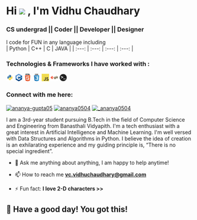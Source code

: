 <h1 align="left">Hi <img src="https://github.com/TheDudeThatCode/TheDudeThatCode/blob/master/Assets/Hi.gif" width="26px"> , I'm Vidhu Chaudhary </h1>

<h3 align="left">CS undergrad || Coder || Developer || Designer</h3>

I code for FUN in any language including   
| Python | C++ | C | JAVA |
 | :---: | :---: | :---: | :---: | 
 

### Technologies & Frameworks I have worked with : 

<code><img height="20" src="https://raw.githubusercontent.com/github/explore/80688e429a7d4ef2fca1e82350fe8e3517d3494d/topics/python/python.png"></code>
<code><img height="20" src="https://raw.githubusercontent.com/github/explore/80688e429a7d4ef2fca1e82350fe8e3517d3494d/topics/cpp/cpp.png"></code>
<code><img height="20" src="https://raw.githubusercontent.com/github/explore/80688e429a7d4ef2fca1e82350fe8e3517d3494d/topics/html/html.png"></code>
<code><img height="20" src="https://raw.githubusercontent.com/github/explore/5c058a388828bb5fde0bcafd4bc867b5bb3f26f3/topics/css/css.png"></code>
<code><img height="20" src="https://raw.githubusercontent.com/github/explore/80688e429a7d4ef2fca1e82350fe8e3517d3494d/topics/javascript/javascript.png"></code>
<code><img height="20" src="https://raw.githubusercontent.com/github/explore/80688e429a7d4ef2fca1e82350fe8e3517d3494d/topics/git/git.png"></code>
<code><img height="20" src="https://raw.githubusercontent.com/github/explore/80688e429a7d4ef2fca1e82350fe8e3517d3494d/topics/terminal/terminal.png"></code>


### Connect with me here:  
<p align="left">
<a href="https://linkedin.com/in/vidhuchaudhary" target="blank"><img align="center" src="https://raw.githubusercontent.com/rahuldkjain/github-profile-readme-generator/master/src/images/icons/Social/linked-in-alt.svg" alt="ananya-gupta05" height="30" width="40" /></a>
<a href="https://twitter.com/Vidhhues" target="blank"><img align="center" src="https://raw.githubusercontent.com/rahuldkjain/github-profile-readme-generator/master/src/images/icons/Social/twitter.svg" alt="ananya0504" height="30" width="40" /></a>
<a href="https://instagram.com/vidhhues" target="blank"><img align="center" src="https://raw.githubusercontent.com/rahuldkjain/github-profile-readme-generator/master/src/images/icons/Social/instagram.svg" alt="_ananya0504" height="30" width="40" /></a>
</p>


I am a 3rd-year student pursuing B.Tech in the field of Computer Science and Engineering from Banasthali Vidyapith. I'm a tech enthusiast with a great interest in Artificial Intelligence and Machine Learning. I'm well versed with Data Structures and Algorithms in Python. I believe the idea of creation is an exhilarating experience and my guiding principle is, “There is no special ingredient”.

- 💬 Ask me anything about anything, I am happy to help anytime!

- 📫 How to reach me **vc.vidhuchaudhary@gmail.com**

- ⚡ Fun fact: **I love 2-D characters >>**

## :rainbow: Have a good day! You got this!



